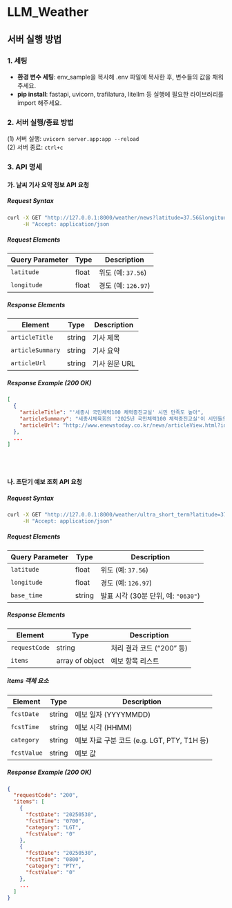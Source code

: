 # LLM_Weather

## 서버 실행 방법
### 1. 세팅
- **환경 변수 세팅**: env_sample을 복사해 .env 파일에 복사한 후, 변수들의 값을 채워주세요.<br>
- **pip install**: fastapi, uvicorn, trafilatura, litellm 등 실행에 필요한 라이브러리를 import 해주세요.

### 2. 서버 실행/종료 방법
(1) 서버 실행: `uvicorn server.app:app --reload`<br>
(2) 서버 종료: `ctrl+c`

### 3. API 명세

#### 가. 날씨 기사 요약 정보 API 요청<br>

##### Request Syntax
```bash
curl -X GET "http://127.0.0.1:8000/weather/news?latitude=37.56&longitude=126.97" \
     -H "Accept: application/json
```

##### Request Elements
| Query Parameter | Type   | Description                |
|-----------------|--------|----------------------|
| `latitude`      | float  | 위도 (예: `37.56`)   |
| `longitude`     | float  | 경도 (예: `126.97`)  |

##### Response Elements
| Element           | Type    | Description              |
|-------------------|---------|--------------------------|
| `articleTitle`    | string  | 기사 제목                |
| `articleSummary`  | string  | 기사 요약                |
| `articleUrl`      | string  | 기사 원문 URL            |

##### Response Example (200 OK)
```json
[
  {
    "articleTitle": "'세종시 국민체력100 체력증진교실' 시민 만족도 높아",
    "articleSummary": "세종시체육회의 '2025년 국민체력100 체력증진교실'이 시민들의 적극적인 참여 속에 진행되고 있습니다.<br>만 19세 이상 세종시민을 대상으로 주 3회 진행되는 이 프로그램은 시민들의 건강 증진과 삶의 질 개선에 기여하고 있습니다.<br>참여자들은 체력 향상, 통증 완화, 수면 패턴 개선 등의 효과를 보고 있으며, 운동을 통해 자신감과 성취감을 얻고 있습니다.<br>세종시체육회는 시민들의 안전을 최우선으로 고려하여 프로그램을 운영하고 있으며, 생활체육 저변 확대에 힘쓰고 있습니다.<br>이 프로그램은 세종국민체력100 인증센터가 매년 최우수 평가를 받는데 기여하고 있습니다.",
    "articleUrl": "http://www.enewstoday.co.kr/news/articleView.html?idxno=2267561"
  },
  ...
]
```

<br><br>
#### 나. 초단기 예보 조회 API 요청

##### Request Syntax
```bash
curl -X GET "http://127.0.0.1:8000/weather/ultra_short_term?latitude=37.56&longitude=126.97&base_time=0630" \
     -H "Accept: application/json"
```

##### Request Elements
| Query Parameter | Type   |  Description                                 |
|-----------------|--------|-----------------------------------------|
| `latitude`      | float  | 위도 (예: `37.56`)                      |
| `longitude`     | float  | 경도 (예: `126.97`)                     |
| `base_time`     | string | 발표 시각 (30분 단위, 예: `"0630"`)     |

##### Response Elements
| Element        | Type             | Description                         |
|----------------|------------------|-------------------------------------|
| `requestCode`  | string           | 처리 결과 코드 (“200” 등)           |
| `items`        | array of object  | 예보 항목 리스트                    |

##### items 객체 요소
| Element       | Type    | Description                                 |
|---------------|---------|---------------------------------------------|
| `fcstDate`    | string  | 예보 일자 (YYYYMMDD)                        |
| `fcstTime`    | string  | 예보 시각 (HHMM)                            |
| `category`    | string  | 예보 자료 구분 코드 (e.g. LGT, PTY, T1H 등) |
| `fcstValue`   | string  | 예보 값                                     |

##### Response Example (200 OK)

```json
{
  "requestCode": "200",
  "items": [
    {
      "fcstDate": "20250530",
      "fcstTime": "0700",
      "category": "LGT",
      "fcstValue": "0"
    },
    {
      "fcstDate": "20250530",
      "fcstTime": "0800",
      "category": "PTY",
      "fcstValue": "0"
    },
    ...
  ]
}
```






